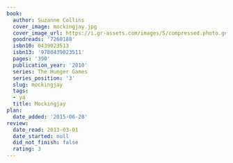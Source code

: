 ```yaml
---
book:
  author: Suzanne Collins
  cover_image: mockingjay.jpg
  cover_image_url: https://i.gr-assets.com/images/S/compressed.photo.goodreads.com/books/1586722918l/7260188._SX98_.jpg
  goodreads: '7260188'
  isbn10: 0439023513
  isbn13: '9780439023511'
  pages: '390'
  publication_year: '2010'
  series: The Hunger Games
  series_position: '3'
  slug: mockingjay
  tags:
  - ya
  title: Mockingjay
plan:
  date_added: '2015-06-28'
review:
  date_read: 2013-03-01
  date_started: null
  did_not_finish: false
  rating: 3
---
```


